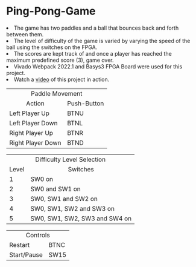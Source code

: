 # Ping-Pong-Game
<p>
<li> The game has two paddles and a ball that bounces back and forth between them. </li>
<li> The level of difficulty of the game is varied by varying the speed of the ball using the switches on the FPGA. </li>
<li> The scores are kept track of and once a player has reached the maximum predefined score (3), game over. </li>
<li> Vivado Webpack 2022.1 and Basys3 FPGA Board were used for this project. </li>
<li> Watch a <a href="https://drive.google.com/file/d/1oTLfYGoSyVsMGFF4oRz1o5AdNrbWSLrX/view?usp=sharing">video</a> of this project in action. </li>
</p>

<p>
<table>
    <tr>
        <td colspan = "2" align = "center">Paddle Movement</td>
    </tr>
    <tr>
        <td align = "center">Action</td>
        <td align = "center">Push-Button</td>
    </tr> 
    <tr>
        <td>Left Player Up</td>
        <td>BTNU</td>
    </tr>    
    <tr>
        <td>Left Player Down</td>
        <td>BTNL</td>
    </tr>
    <tr>
        <td>Right Player Up</td>
        <td>BTNR</td>
    </tr>
    <tr>
        <td>Right Player Down</td>
        <td>BTND</td>
    </tr>
</table>
</p>

<p>
<table>
    <tr>
        <td colspan = "2" align = "center">Difficulty Level Selection</td>
    </tr>
    <tr>
        <td align = "center">Level</td>
        <td align = "center">Switches</td>
    </tr>
    <tr>
        <td>1</td>
        <td>SW0 on</td>
    </tr>   
    <tr>
        <td>2</td>
        <td>SW0 and SW1 on</td>
    </tr>
    <tr>
        <td>3</td>
        <td>SW0, SW1 and SW2 on</td>
    </tr>    
    <tr>
        <td>4</td>
        <td>SW0, SW1, SW2 and SW3 on</td>
    </tr>
    <tr>
        <td>5</td>
        <td>SW0, SW1, SW2, SW3 and SW4 on</td>
    </tr>
</table>
</p>

<p>
<table>
    <tr><td colspan = "2" align = "center">Controls</td></tr>
    <tr><td>Restart</td><td>BTNC</td></tr>
    <tr><td>Start/Pause</td><td>SW15</td></tr>
</table>
</p>
